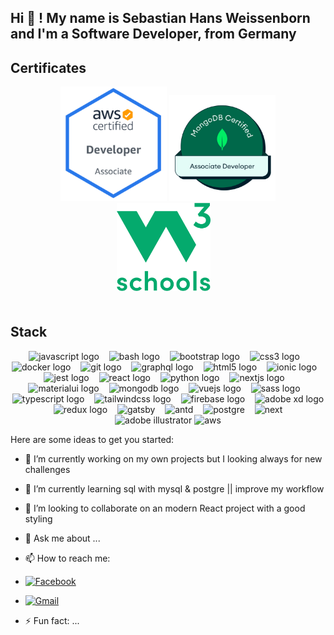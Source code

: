 <h2 align="left">Hi 👋 ! My name is Sebastian Hans Weissenborn and I'm a Software Developer, from Germany</h2>

## Certificates

<div align="center" style="margin-bottom: 50px;">
<img src="/aws.png" alt="AWS Associate Developer Certification" width="170px">
<img src="/mongo-db.png" alt="Self-Managed Database Admin from MongoDB" width="170px">
<img  src="/w3.png" alt="W3Schools" width="150px" style="margin-right: 15px;" >
</div>

## Stack

<div align="center">
  <img src="https://cdn.jsdelivr.net/gh/devicons/devicon/icons/javascript/javascript-original.svg" height="32" alt="javascript logo"  />
  <img width="8" />
  <img src="https://cdn.jsdelivr.net/gh/devicons/devicon/icons/bash/bash-original.svg" height="32" alt="bash logo"  />
  <img width="8" />
  <img src="https://cdn.jsdelivr.net/gh/devicons/devicon/icons/bootstrap/bootstrap-original.svg" height="32" alt="bootstrap logo"  />
  <img width="8" />
  <img src="https://cdn.jsdelivr.net/gh/devicons/devicon/icons/css3/css3-original.svg" height="32" alt="css3 logo"  />
  <img width="8" />
  <img src="https://cdn.jsdelivr.net/gh/devicons/devicon/icons/docker/docker-plain.svg" height="32" alt="docker logo"  />
  <img width="8" />
  <img src="https://cdn.jsdelivr.net/gh/devicons/devicon/icons/git/git-original.svg" height="32" alt="git logo"  />
  <img width="8" />
  <img src="https://cdn.jsdelivr.net/gh/devicons/devicon/icons/graphql/graphql-plain.svg" height="32" alt="graphql logo"  />
  <img width="8" />
  <img src="https://cdn.jsdelivr.net/gh/devicons/devicon/icons/html5/html5-original.svg" height="32" alt="html5 logo"  />
  <img width="8" />
  <img src="https://cdn.jsdelivr.net/gh/devicons/devicon/icons/ionic/ionic-original.svg" height="32" alt="ionic logo"  />
  <img width="8" />
  <img src="https://cdn.jsdelivr.net/gh/devicons/devicon/icons/jest/jest-plain.svg" height="32" alt="jest logo"  />
  <img width="8" />
  <img src="https://cdn.jsdelivr.net/gh/devicons/devicon/icons/react/react-original.svg" height="32" alt="react logo"  />
  <img width="8" />
  <img src="https://cdn.jsdelivr.net/gh/devicons/devicon/icons/python/python-original.svg" height="32" alt="python logo"  />
  <img width="8" />
  <img src="https://cdn.jsdelivr.net/gh/devicons/devicon/icons/nextjs/nextjs-original.svg" height="32" alt="nextjs logo"  />
  <img width="8" />
  <img src="https://cdn.jsdelivr.net/gh/devicons/devicon/icons/materialui/materialui-original.svg" height="32" alt="materialui logo"  />
  <img width="8" />
  <img src="https://cdn.jsdelivr.net/gh/devicons/devicon/icons/mongodb/mongodb-original.svg" height="32" alt="mongodb logo"  />
  <img width="8" />
  <img src="https://cdn.jsdelivr.net/gh/devicons/devicon/icons/vuejs/vuejs-original.svg" height="32" alt="vuejs logo"  />
  <img width="8" />
  <img src="https://cdn.jsdelivr.net/gh/devicons/devicon/icons/sass/sass-original.svg" height="32" alt="sass logo"  />
  <img width="8" />
  <img src="https://cdn.jsdelivr.net/gh/devicons/devicon/icons/typescript/typescript-original.svg" height="32" alt="typescript logo"  />
  <img width="8" />
  <img src="https://cdn.jsdelivr.net/gh/devicons/devicon/icons/tailwindcss/tailwindcss-plain.svg" height="32" alt="tailwindcss logo"  />
  <img width="8" />
  <img src="https://www.svgrepo.com/show/353735/firebase.svg" height="32" alt="firebase logo"  />
  <img width="8" />
  <img src="https://upload.wikimedia.org/wikipedia/commons/thumb/c/c2/Adobe_XD_CC_icon.svg/2101px-Adobe_XD_CC_icon.svg.png" height="32" alt="adobe xd logo"  />
  <img width="8" />
  <img src="https://cdn.jsdelivr.net/gh/devicons/devicon/icons/redux/redux-original.svg" height="32" alt="redux logo"  />
  <img width="8" />
  <img src="https://www.svgrepo.com/show/306084/gatsby.svg" height="32" alt="gatsby"  />
  <img width="8" />
  <img src="https://www.svgrepo.com/show/332221/ant-design.svg" height="32" alt="antd"  />
  <img width="8" />
  <img src="https://upload.wikimedia.org/wikipedia/commons/thumb/2/29/Postgresql_elephant.svg/993px-Postgresql_elephant.svg.png" height="32" alt="postgre"  />
  <img width="8" />
  <img src="https://static-00.iconduck.com/assets.00/nextjs-icon-512x512-11yvtwzn.png" height="32" alt="next"  />
  <img width="8" />
  <img src="https://upload.wikimedia.org/wikipedia/commons/thumb/f/fb/Adobe_Illustrator_CC_icon.svg/1051px-Adobe_Illustrator_CC_icon.svg.png" height="32" alt="adobe illustrator"  />
  <img src="https://upload.wikimedia.org/wikipedia/commons/thumb/9/93/Amazon_Web_Services_Logo.svg/1024px-Amazon_Web_Services_Logo.svg.png" height="32" alt="aws"  />
</div>



Here are some ideas to get you started:

- 🔭 I’m currently working on my own projects but I looking always for new challenges
- 🌱 I’m currently learning sql with mysql & postgre || improve my workflow
- 👯 I’m looking to collaborate on an modern React project with a good styling
- 💬 Ask me about ...
- 📫 How to reach me: 


- [![Facebook](https://img.shields.io/badge/Facebook-1877f2?style=for-the-badge&logo=facebook&logoColor=white)](https://www.facebook.com/yourfacebookprofile)
- [![Gmail](https://img.shields.io/badge/Gmail-red?style=for-the-badge&logo=gmail&logoColor=white)](mailto:youremail@gmail.com)

- ⚡ Fun fact: ...


